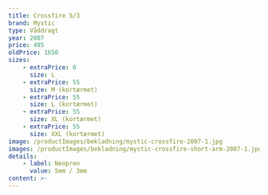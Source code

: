 ```yaml
---
title: Crossfire 5/3
brand: Mystic
type: Våddragt
year: 2007
price: 495
oldPrice: 1650
sizes:
    - extraPrice: 0
      size: L
    - extraPrice: 55
      size: M (kortærmet)
    - extraPrice: 55
      size: L (kortærmet)
    - extraPrice: 55
      size: XL (kortærmet)
    - extraPrice: 55
      size: XXL (kortærmet)
image: /productImages/bekladning/mystic-crossfire-2007-1.jpg
images: /productImages/bekladning/mystic-crossfire-short-arm-2007-1.jpg
details:
    - label: Neopren
      value: 5mm / 3mm
content: >-
---
```

